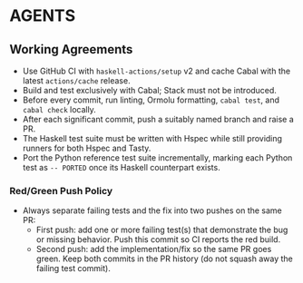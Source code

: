 # AGENTS

## Working Agreements
- Use GitHub CI with `haskell-actions/setup` v2 and cache Cabal with the latest `actions/cache` release.
- Build and test exclusively with Cabal; Stack must not be introduced.
- Before every commit, run linting, Ormolu formatting, `cabal test`, and `cabal check` locally.
- After each significant commit, push a suitably named branch and raise a PR.
- The Haskell test suite must be written with Hspec while still providing runners for both Hspec and Tasty.
- Port the Python reference test suite incrementally, marking each Python test as `-- PORTED` once its Haskell counterpart exists.

### Red/Green Push Policy
- Always separate failing tests and the fix into two pushes on the same PR:
  - First push: add one or more failing test(s) that demonstrate the bug or missing behavior. Push this commit so CI reports the red build.
  - Second push: add the implementation/fix so the same PR goes green. Keep both commits in the PR history (do not squash away the failing test commit).
